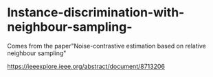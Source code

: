 # Instance-discrimination-with-neighbour-sampling-
Comes from the paper"Noise-contrastive estimation based on relative neighbour sampling"

https://ieeexplore.ieee.org/abstract/document/8713206
